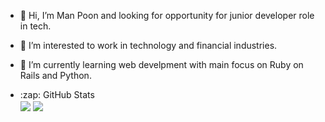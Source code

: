 - 👋 Hi, I’m Man Poon and looking for opportunity for junior developer role in tech.
- 👀 I’m interested to work in technology and financial industries. 
- 🌱 I’m currently learning web develpment with main focus on Ruby on Rails and Python. 

- <summary>:zap: GitHub Stats </summary>
  <img align="center" src="https://github-readme-stats-eta-pearl.vercel.app/api?username=chunman906&show_icons=true&theme=gruvbox" />
 
  <img align="center" src="https://github-readme-stats-eta-pearl.vercel.app/api/top-langs/?username=chunman906&layout=compact" />  
 
<!---
chunman906/chunman906 is a ✨ special ✨ repository because its `README.md` (this file) appears on your GitHub profile.
You can click the Preview link to take a look at your changes.
--->
